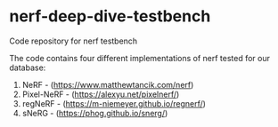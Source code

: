 # nerf-deep-dive-testbench
Code repository for nerf testbench

The code contains four different implementations of nerf tested for our database:

1. NeRF - (https://www.matthewtancik.com/nerf)
2. Pixel-NeRF - (https://alexyu.net/pixelnerf/)
3. regNeRF - (https://m-niemeyer.github.io/regnerf/)
4. sNeRG - (https://phog.github.io/snerg/)
